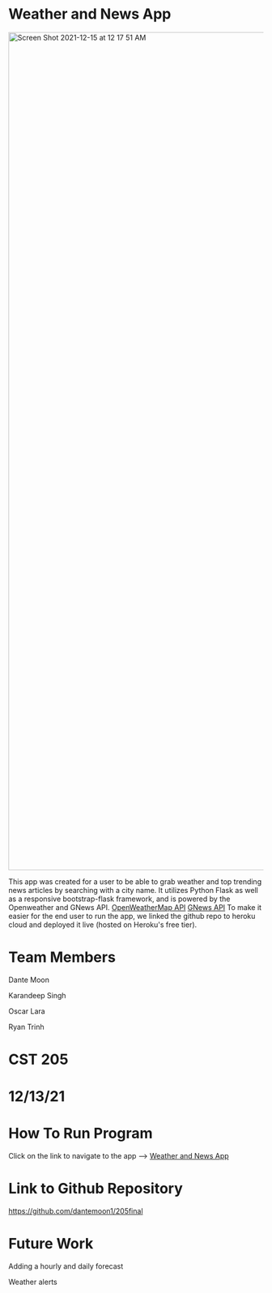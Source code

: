 # Weather and News App
<img width="1656" alt="Screen Shot 2021-12-15 at 12 17 51 AM" src="https://user-images.githubusercontent.com/54912970/146150286-3ddc9750-f2ea-4d1c-aa29-50203a9d9184.png">

This app was created for a user to be able to grab weather and top trending news articles by searching with a city name.
It utilizes Python Flask as well as a responsive bootstrap-flask framework, and is powered by the Openweather and GNews API.
[OpenWeatherMap API](https://openweathermap.org/api)
[GNews API](https://gnews.io/)
To make it easier for the end user to run the app, we linked the github repo to heroku cloud and deployed it live (hosted on Heroku's free tier).

# Team Members
Dante Moon

Karandeep Singh

Oscar Lara

Ryan Trinh

# CST 205
# 12/13/21
# How To Run Program
Click on the link to navigate to the app -->
[Weather and News App](https://weather205app.herokuapp.com/)
# Link to Github Repository
https://github.com/dantemoon1/205final
# Future Work
Adding a hourly and daily forecast

Weather alerts

